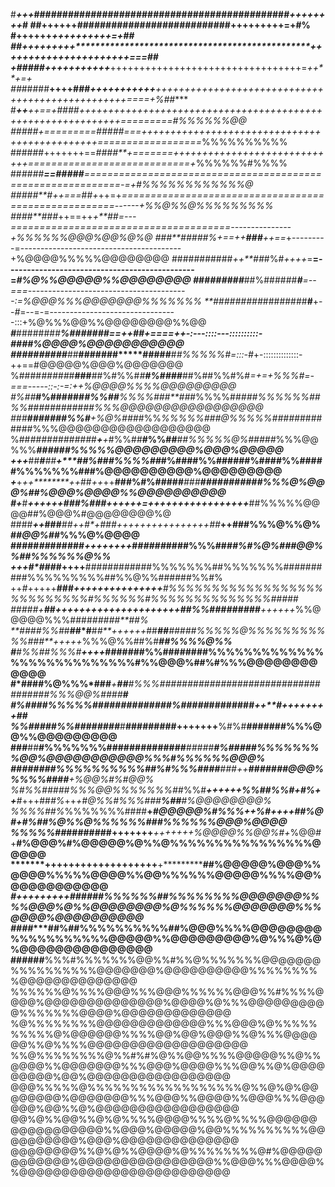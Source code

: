 #***+++*************#############################################************************+++++++*+*#
##**++++++**************###########################************************************+++++++++=+#%
#**+****+++++***********************************************************************++++++++++=+**##
*****##*****+++++++++*************************************************++++++++++++++++++++++===*##**
+**###**##**+++++**++++++*********************************+++++++++++++++++++++++++++++++++=*++**+=+
*#*#*#####**++++###*+++++++++++******+++++++++++++++++++++++++++++++++++++++++++++++++====*+*%##****
#******++**++==+####+++++++++++++++++++++++++++++++++++++++++++++++++++++++++++++=========*#%%%%%%@@
##*###+=========#####*===++++++++++++++++++++++++++++++++++++++++++++++==================*%%%%%%%%%%
######+++++++==*####**+=======+++++++++++++++++++++++++++++============================+*%%%%%%#%%%%
##*###****#**==#####***============================================================-=+#%%%%%%%%%%%%@
#####**#*++===*##*+*++=+*=====================================================------+%%@%%@%%%%%%%%%
####**###*++==++****+**##=---======================================---------------+*%%%%%%@@@%@@%@%@
###**#####%*+==++**###***++==*+---------=----------------------------------------+%@@@@%%%%%@@@@@@@@
###########*++**##*#%#*++++*=**=----------------------------------------------=*#%@%%@@@@@%%@@@@@@@@
#*##*######***##%######****#***=--===----------------------------------------:=%@@@%%%@@@@@@@%%%%%%%
**#****#*######*#*########**#**+--*#*=--=-=--------------------------------:::+%@%%%@@%%@@@@@@@@%%@@
***#***########********%#######*==****++#*#+====****++-:---::::---::::::::::-*####*%@@@@%@@@@@@@@@@@
####***###**###***##****#######*****#####****#*#%%%%%#=:::-#*+-::::::::::::::-++==#@@@@@%@@@%@@@@@@@
%####*#####*#****###****##%#%%#*#**#%####***##%##%%#%#*=+=+%%%#=-===-----::-:-=:++%@@@@%%%%@@@@@@@@@
#%##***#%####****##*******#%%##***%%%%#*##**##*#%%%%##*###%%%%%%##%%############%%%@@@@@@@@@@@@@@@@@
###*****#######************%%#***+*%@%#*##*#%%*%%%%%##***#@%%%%%#*####*########%%%@@@@@@@@@@@@@@@@@@
%##*###########*#***+****+*#%%##**#%%##**#*#%%%%%@%#####*%%%@@%%%****##*####%%%%%@@@@@@@@@%@@@%@@@@@
*+*++***##***#**##****+*****##%###%%%%#**#*#%####%%######%####%%#####%%%%%%%###%@@@@@@@@@@%@@@@@@@@@
*+***+*++********++*##*++*++**###%#%#####***###********######**#####%%%@%@@@%##%@@@%@@@@%%@@@@@@@@@@
#****+*********#*******++**++++**###%#*##++++++=+++++++++++***++++++***##%%%%%@@@@##%@@@%#@@@@@@@@%@
####***++*#******##*****##**+*+*#*+**#*##*++++++++++++++++**##*****++**###%%%@%%@%#*#@@%#*#%%%@%@@@@
#####*##*#********#**##**##*++++++++*#*#####*********###**#%%%###***********#%#%@%###@@%%##%%%%%%@%%
****+++****#*###*****#******++++****############%%%%%%%##%%%%%%%##########%%%%%%%%%##%%@%%######%%#%
++*#*+++++**###*********++++++++*++++++*+****#%%%%%%%%%%%%%%%%%%%%%%%%%%%#%%%%%%#%%%%%%%%%%%%%%#####
*#####***+****#*#*******+*++++++++++++++++++++**##%%###***######****++++++*%%@@@@@%%%####*#####**##%
**####%%#*#**##*#**#*#**++++++*##****##***#####%%%%%@%%%%%%%%%%%###**+++++*%%%@%%##%#******##%%%%@%%
#*****#%%##%%%#********++++***#######%%########%%%%%%%%%%%%%%%%%%%%%%%%%%%#%%@@@%##%#%%%@@@@@@@@@@@@
**#*#**###%@%%%*###*****+*****##***#%%%####*################################%%%@@%#***###**********#
***#%####*%%%%%######*****#####***###%#####*########****************++**#*++*****++++++***********##
%%#***#***###%%####*##***##***#**#########************++****+++++******%#%#**#######%%%@@%%@@@@@@@@@
###**##**#%%%%%%%##############***####**#***************#%##*###%%%%%%%%@@%@@@@@@@@@@@%%%#%%%%%%@@@%
####*###*#%%%%%%%%%%##%#%%%####**********#**##**+**+*********#######***@@@%%%%%####******+%@@%#%#@@%
%#%%#####%%%@@%%%%%%%##*%%#******++++++*%%##%%#+*#%*++**#*+++##*#%*++*+#@%%#%%%###**%##**#%@@@@@@@@%
%%%%##%*%%%%%%%####****+****************#@@@@@%#%%%*++*%#++++*##%@#+#%##%@%%@%%%%%%###%%%%%%@@@%@@@@
%%%%%##*########******+++++++****+++++++*%@@@@%%@@%#+*%@@#+**#%@@@%#%@@@@@%@%%@%%%%%%%%%%%%%%%%@@@@@
*******+++++++++++++++++++**+***********##%@@@@@%@@@%%@@@@%%%%%@@@@%%@@%%%%%%@@@@@%%%%@@%@@@@@@@@@@@
******#+++++++++***######%%%%%%##%%%%%%%%@@@@@@@%%%%@@@%@%%@@@@@@@@%@%%%%%%@@@@@@@%%%@@@@%@@@@@@@@@@
*##*##**********##%##%%%%%%%%%%##%@@@%%%%@@@@@@@@%%%%%%%%%%%@@@@@%%@@@@@@@@@%@%%%@%@%@@@@@@@@@@@@@@@
**###******###**%%%#%%%%%%%@@%%#%%@%%%%%%%@@@@@@@%%%%%%%%%%@@@@@@@%@@@@@@@@@@%%%%%%%%%@@@@@@@@@@@@@@
%%%%%%@%%%%@@@%%%@@@%%%%%%@@@%%#%%%%@@@@%@@@@@@@@@@@@@@%@@@@%@%%%@@@@@@@@@@%%%%%%%@@@@%@@@@@@@@@@@@@
%@%%%%%%%%@@@@@@@@@@@@@%%%@@@%@%%%%%%%%%%@%@@@@@@%%%%@@%@@%@@@%%@%%%@@@@@@%%@%%%%@@@@@@@@@@@@@@@@@@@
%%@%%%%%%%%@%%#%#%@%%@@%%%%@@@@@%%@%%@@@@%%@@@@@@@%%%@@@%@@@@%%%@@%%@%@@@@@@@@@%@@%@@@@@@@@@@@@@@@@@
@@@%%%%%@%%%%%%%%%%%%%%%%%%@%%@%@%@@@@@@@@%@@@@@@@%%%@@@%%@@@@%%@@@%%%@@@@@@%@@%%@%@@@@@@@@@@@@@@@@@
@@%@%%@@%%@%@%%%%@@@@%%%%@%%%%@@@@@@@@@@@@@@@@@%%@@@%@@@@@%@@%%%%%%%%%%@@@@@@@@@@%@@@%@@@@@@@@@@@@@@
@@@@@@@@%%@%@%%@@@@%@%%%%%%%%@#%@@@@@@@@@@@@%@@@@@@@@@@@@@@@@%%@@@%%%@@@@%%@@@@@@@@@@@@@@@@@@@@@@@@@
